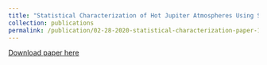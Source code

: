 ```yaml
---
title: "Statistical Characterization of Hot Jupiter Atmospheres Using Spitzer's Secondary Eclipses"
collection: publications
permalink: /publication/02-28-2020-statistical-characterization-paper-1.md
---
```

[Download paper here](https://iopscience.iop.org/article/10.3847/1538-3881/ab6cff/pdf)


